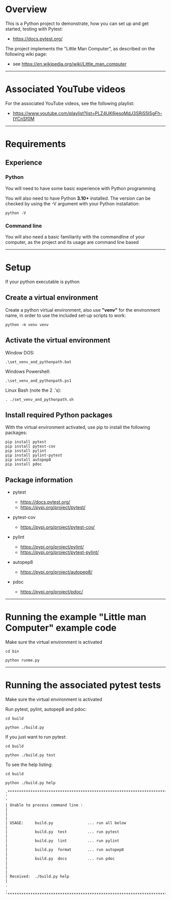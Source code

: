 # Overview

This is a Python project to demonstrate, how you can set up and get started, testing 
with Pytest:
- https://docs.pytest.org/

The project implements the "Little Man Computer", as described on the following
wiki page:
- see https://en.wikipedia.org/wiki/Little_man_computer

---

# Associated YouTube videos

For the associated YouTube videos, see the following playlist:
- https://www.youtube.com/playlist?list=PLZ4UK6jesoMdJ3SRiS5ISgFh-tYCnSf0M

---

# Requirements

## Experience

### Python
You will need to have some basic experience with Python programming

You will also need to have Python **3.10+** installed. The version can be checked
by using the -V argument with your Python installation:

```commandline
python -V
```

### Command line

You will also need a basic familiarity with the commandline of your computer, as the 
project and its usage are command line based

---

# Setup 

If your python executable is python

## Create a virtual environment

Create a python virtual environment, also use **"venv"** for the environment name, 
in order to use the included set-up scripts to work:

```commandline
python -m venv venv
```

## Activate the virtual environment

Window DOS:
```
.\set_venv_and_pythonpath.bat
```

Windows Powershell:
```
.\set_venv_and_pythonpath.ps1
```

Linux Bash (note the 2 .'s):
```
. ./set_venv_and_pythonpath.sh
```


##  Install required Python packages

With the virtual environment activated, use pip to install the following packages:

```commandline
pip install pytest
pip install pytest-cov
pip install pylint
pip install pylint-pytest
pip install autopep8
pip install pdoc
```


## Package information

- pytest  
  - https://docs.pytest.org/  
  - https://pypi.org/project/pytest/

- pytest-cov  
  - https://pypi.org/project/pytest-cov/  

- pylint  
  - https://pypi.org/project/pylint/  
  - https://pypi.org/project/pytest-pylint/  

- autopep8  
  - https://pypi.org/project/autopep8/  

- pdoc  
  - https://pypi.org/project/pdoc/  


---

# Running the example "Little man Computer" example code

Make sure the virtual environment is activated

```commandline
cd bin

python runme.py
```

---

# Running the associated pytest tests

Make sure the virtual environment is activated

Run pytest, pylint, autopep8 and pdoc:

```commandline
cd build

python ./build.py
```

If you just want to run pytest:

```commandline
cd build

python ./build.py test
```

To see the help listing:

```commandline
cd build

python ./build.py help

.****************************************************************************************************************.
'                                                                                                                 '
| Unable to process command line :                                                                                |
|                                                                                                                 |
| USAGE:     build.py               ... run all below                                                             |
|            build.py  test         ... run pytest                                                                |
|            build.py  lint         ... run pylint                                                                |
|            build.py  format       ... run autopep8                                                              |
|            build.py  docs         ... run pdoc                                                                  |
|                                                                                                                 |
| Received:  ./build.py help                                                                                      |
.                                                                                                                 .
'****************************************************************************************************************'

```